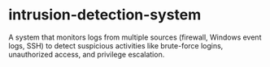 # intrusion-detection-system
A system that monitors logs from multiple sources (firewall, Windows event logs, SSH) to detect suspicious activities like brute-force logins, unauthorized access, and privilege escalation.
